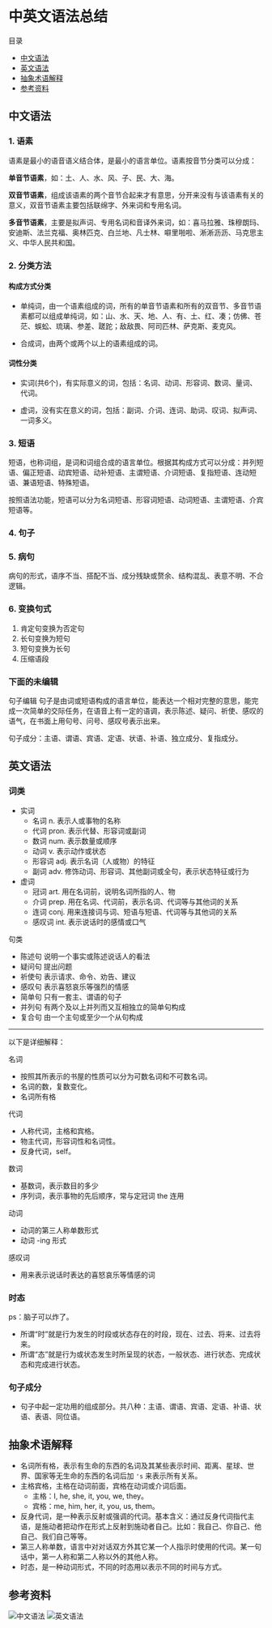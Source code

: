 # 中英文语法总结

目录

* [中文语法](#中文语法)
* [英文语法](#英文语法)
* [抽象术语解释](#抽象术语解释)
* [参考资料](#参考资料)

## 中文语法

### 1. 语素

语素是最小的语音语义结合体，是最小的语言单位。语素按音节分类可以分成：

**单音节语素**，如：土、人、水、风、子、民、大、海。

**双音节语素**，组成该语素的两个音节合起来才有意思，分开来没有与该语素有关的意义，双音节语素主要包括联绵字、外来词和专用名词。

**多音节语素**，主要是拟声词、专用名词和音译外来词，如：喜马拉雅、珠穆朗玛、安迪斯、法兰克福、奥林匹克、白兰地、凡士林、噼里啪啦、淅淅沥沥、马克思主义、中华人民共和国。

### 2. 分类方法

#### 构成方式分类

* 单纯词，由一个语素组成的词，所有的单音节语素和所有的双音节、多音节语素都可以组成单纯词，如：山、水、天、地、人、有、土、红、凑；仿佛、苍茫、蜈蚣、琉璃、参差、蹉跎；敌敌畏、阿司匹林、萨克斯、麦克风。

* 合成词，由两个或两个以上的语素组成的词。

#### 词性分类

* 实词(共6个)，有实际意义的词，包括：名词、动词、形容词、数词、量词、代词。

* 虚词，没有实在意义的词，包括：副词、介词、连词、助词、叹词、拟声词、一词多义。

### 3. 短语

短语，也称词组，是词和词组合成的语言单位。根据其构成方式可以分成：并列短语、偏正短语、动宾短语、动补短语、主谓短语、介词短语、复指短语、连动短语、兼语短语、特殊短语。

按照语法功能，短语可以分为名词短语、形容词短语、动词短语、主谓短语、介宾短语等。

### 4. 句子

### 5. 病句

病句的形式，语序不当、搭配不当、成分残缺或赘余、结构混乱、表意不明、不合逻辑。

### 6. 变换句式

1. 肯定句变换为否定句
2. 长句变换为短句
3. 短句变换为长句
4. 压缩语段

### 下面的未编辑
句子编辑
句子是由词或短语构成的语言单位，能表达一个相对完整的意思，能完成一次简单的交际任务，在语音上有一定的语调，表示陈述、疑问、祈使、感叹的语气，在书面上用句号、问号、感叹号表示出来。

句子成分：主语、谓语、宾语、定语、状语、补语、独立成分、复指成分。

## 英文语法

### 词类

* 实词
  * 名词 n. 表示人或事物的名称
  * 代词 pron. 表示代替、形容词或副词
  * 数词 num. 表示数量或顺序
  * 动词 v. 表示动作或状态
  * 形容词 adj. 表示名词（人或物）的特征
  * 副词 adv. 修饰动词、形容词、其他副词或全句，表示状态特征或行为
* 虚词
  * 冠词 art. 用在名词前，说明名词所指的人、物
  * 介词 prep. 用在名词、代词前，表示名词、代词等与其他词的关系
  * 连词 conj. 用来连接词与词、短语与短语、代词等与其他词的关系
  * 感叹词 int. 表示说话时的感情或口气

句类

* 陈述句 说明一个事实或陈述说话人的看法
* 疑问句 提出问题
* 祈使句 表示请求、命令、劝告、建议
* 感叹句 表示喜怒哀乐等强烈的情感
* 简单句 只有一套主、谓语的句子
* 并列句 有两个及以上并列而又互相独立的简单句构成
* 复合句 由一个主句或至少一个从句构成

---

以下是详细解释：

名词

* 按照其所表示的书屋的性质可以分为可数名词和不可数名词。
* 名词的数，复数变化。
* 名词所有格

代词

* 人称代词，主格和宾格。
* 物主代词，形容词性和名词性。
* 反身代词，self。

数词

* 基数词，表示数目的多少
* 序列词，表示事物的先后顺序，常与定冠词 the 连用

动词

* 动词的第三人称单数形式
* 动词 -ing 形式

感叹词

* 用来表示说话时表达的喜怒哀乐等情感的词

### 时态

ps：脑子可以炸了。

* 所谓“时”就是行为发生的时段或状态存在的时段，现在、过去、将来、过去将来。
* 所谓“态”就是行为或状态发生时所呈现的状态，一般状态、进行状态、完成状态和完成进行状态。

### 句子成分

* 句子中起一定功用的组成部分。共八种：主语、谓语、宾语、定语、补语、状语、表语、同位语。

## 抽象术语解释

* 名词所有格，表示有生命的东西的名词及其某些表示时间、距离、星球、世界、国家等无生命的东西的名词后加 `'s` 来表示所有关系。
* 主格宾格，主格在动词前面，宾格在动词或介词后面。
  * 主格：I, he, she, it, you, we, they。
  * 宾格：me, him, her, it, you, us, them。
* 反身代词，是一种表示反射或强调的代词。基本含义：通过反身代词指代主语，是施动者把动作在形式上反射到施动者自己。比如：我自己、你自己、他自己、我们自己等等。
* 第三人称单数，语言中对对话双方外其它某一个人指示时使用的代词。某一句话中，第一人称和第二人称以外的其他人称。
* 时态，是一种动词形式，不同的时态用以表示不同的时间与方式。

## 参考资料

![中文语法](http://t.cn/RBmMlJp)
![英文语法](http://t.cn/RBmM6Iu)
